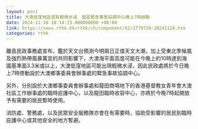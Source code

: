 ```yaml
---
layout: post
title: 大澳低窪地區或有輕微水浸　當區緊急事故協調中心晚上7時啟動
date: 2024-11-18 18:14:23.000000000 +08:00
link: https://news.rthk.hk/rthk/ch/component/k2/1779728-20241118.htm
categories: rthk
---
```


離島民政事務處宣布，鑑於天文台預測今明兩日正值天文大潮，加上受東北季候風及強烈熱帶風暴萬宜的共同影響下，大澳海平面高度可能在今晚上約10時達到海圖基準面3.3米或以上，大澳低窪地區可能出現輕微水浸，因此民政處將於今日晚上7時啓動設於大澳鄉事委員會辦事處的緊急事故協調中心。

另外，分別設於大澳鄉事委員會辦事處和龍田商場地下的香港基督教女青年會大澳社區工作辦事處的臨時庇護中心，以及龍田臨時收容中心，亦將於今晚7時起開放予有需要的居民暫時使用。

消防處、警務處，以及民眾安全服務隊亦會在有需要時，協助受影響的居民到臨時庇護中心或其他安全的地方暫避。
